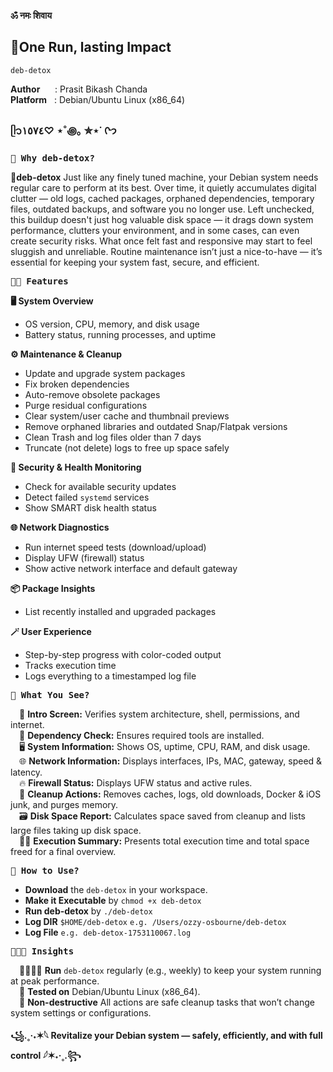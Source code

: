 **ॐ नमः शिवाय**

## 🌿One Run, lasting Impact

`deb-detox`  

**Author**&nbsp;&nbsp;&nbsp;&nbsp;&nbsp;&nbsp;:&nbsp;Prasit Bikash Chanda  
**Platform**&nbsp;&nbsp;&nbsp;:&nbsp;Debian/Ubuntu Linux (x86_64)

### ᥫ᭡١٥٧٤♡ ⋆˚꩜｡ ✮⋆˙ ᢉ𐭩

<pre><b>🤷 Why deb-detox?</b></pre>

**🌿deb-detox** Just like any finely tuned machine, your Debian system needs regular care to perform at its best. Over time, it quietly accumulates digital clutter — old logs, cached packages, orphaned dependencies, temporary files, outdated backups, and software you no longer use. Left unchecked, this buildup doesn't just hog valuable disk space — it drags down system performance, clutters your environment, and in some cases, can even create security risks. What once felt fast and responsive may start to feel sluggish and unreliable. Routine maintenance isn’t just a nice-to-have — it’s essential for keeping your system fast, secure, and efficient.

<pre><b>💃🏻 Features</b></pre>

**🖥️ System Overview**
- OS version, CPU, memory, and disk usage  
- Battery status, running processes, and uptime

**⚙️ Maintenance & Cleanup**
- Update and upgrade system packages
- Fix broken dependencies  
- Auto-remove obsolete packages  
- Purge residual configurations  
- Clear system/user cache and thumbnail previews  
- Remove orphaned libraries and outdated Snap/Flatpak versions  
- Clean Trash and log files older than 7 days  
- Truncate (not delete) logs to free up space safely

**🔐 Security & Health Monitoring**
- Check for available security updates  
- Detect failed `systemd` services  
- Show SMART disk health status

**🌐 Network Diagnostics**
- Run internet speed tests (download/upload)  
- Display UFW (firewall) status  
- Show active network interface and default gateway

**📦 Package Insights**
- List recently installed and upgraded packages

**🪄 User Experience**
- Step-by-step progress with color-coded output  
- Tracks execution time  
- Logs everything to a timestamped log file

<pre><b>👀 What You See?</b></pre>

&emsp;🧩 **Intro Screen:**  Verifies system architecture, shell, permissions, and internet.<br>
&emsp;🔗 **Dependency Check:** Ensures required tools are installed.<br>
&emsp;🖥️ **System Information:** Shows OS, uptime, CPU, RAM, and disk usage.<br>
&emsp;🌐 **Network Information:** Displays interfaces, IPs, MAC, gateway, speed & latency.<br>
&emsp;🔥 **Firewall Status:** Displays UFW status and active rules.<br>
&emsp;🫧 **Cleanup Actions:** Removes caches, logs, old downloads, Docker & iOS junk, and purges memory.<br>
&emsp;🗃️ **Disk Space Report:** Calculates space saved from cleanup and lists large files taking up disk space.<br>
&emsp;👩‍💼 **Execution Summary:** Presents total execution time and total space freed for a final overview.<br>
   
<pre><b>🤷 How to Use?</b></pre>

 - **Download** the `deb-detox` in your workspace.
 - **Make it Executable** by `chmod +x deb-detox`
 - **Run deb-detox** by `./deb-detox`
 - **Log DIR** `$HOME/deb-detox` `e.g. /Users/ozzy-osbourne/deb-detox`
 - **Log File** `e.g. deb-detox-1753110067.log`

<pre><b>👩🏻‍🔬 Insights</b></pre>

&emsp;🏃🏻‍♂️‍➡️ **Run** `deb-detox` regularly (e.g., weekly) to keep your system running at peak performance.<br>
&emsp;🧪 **Tested on** Debian/Ubuntu Linux (x86_64).<br>
&emsp;🔐 **Non-destructive** All actions are safe cleanup tasks that won’t change system settings or configurations.<br>

**꧁.˳·˖✶𓆩 Revitalize your Debian system — safely, efficiently, and with full control 𓆪✶˖·˳.꧂**
